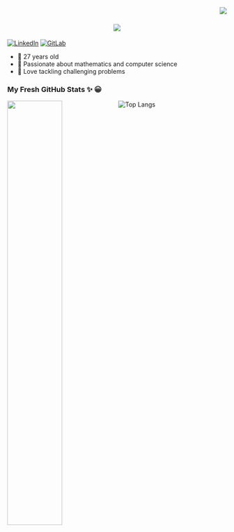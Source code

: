 <img align="right" src="https://visitor-badge.laobi.icu/badge?page_id=KhaledELG">
<h1 align="center">
  <a href="https://git.io/typing-svg">
    <img src="https://readme-typing-svg.herokuapp.com/?lines=Hello,+There!+👋;This+is+KhaledELG...;Nice+to+meet+you!&center=true&size=30">
  </a>
</h1>

[![LinkedIn](https://img.shields.io/badge/LinkedIn-blue?style=flat&logo=linkedin&labelColor=blue)](https://www.linkedin.com/in/khaled-el-ghammarti/) 
[![GitLab](https://img.shields.io/badge/GitLab-orange?style=flat&logo=gitlab&labelColor=grey)](https://gitlab.com/kelg)

- :hatching_chick: 27 years old 
- :blue_book: Passionate about mathematics and computer science
- :hammer: Love tackling challenging problems

### My Fresh GitHub Stats :sparkles: :grinning:

[<img align="left" width="50%" src="https://github-readme-stats.vercel.app/api?username=KhaledELG&count_private=true&show_icons=true&theme=radical" />](https://github-readme-stats.vercel.app/api?username=KhaledELG&count_private=true&show_icons=true&theme=radical)
![Top Langs](https://github-readme-stats.vercel.app/api/top-langs/?username=KhaledELG&hide=TeX&layout=compact&theme=radical)
